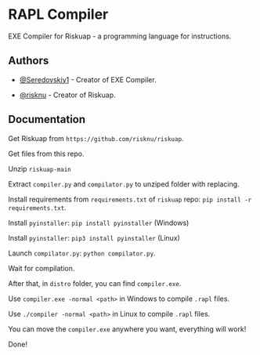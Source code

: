 
# RAPL Compiler

EXE Compiler for Riskuap - a programming language for instructions.


## Authors

- [@Seredovskiy1](https://www.github.com/Seredovskiy1) - Creator of EXE Compiler.

- [@risknu](https://github.com/risknu) - Creator of Riskuap.
## Documentation

Get Riskuap from `https://github.com/risknu/riskuap`.

Get files from this repo.

Unzip `riskuap-main`

Extract `compiler.py` and `compilator.py` to unziped folder with replacing.

Install requirements from `requirements.txt` of `riskuap` repo: `pip install -r requirements.txt`.

Install `pyinstaller`: `pip install pyinstaller` (Windows)

Install `pyinstaller`: `pip3 install pyinstaller` (Linux)

Launch `compilator.py`: `python compilator.py`.

Wait for compilation.

After that, in `distro` folder, you can find `compiler.exe`.

Use `compiler.exe -normal <path>` in Windows to compile `.rapl` files.

Use `./compiler -normal <path>` in Linux to compile `.rapl` files.

You can move the `compiler.exe` anywhere you want, everything will work!

Done!
